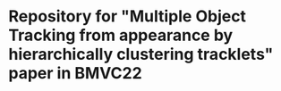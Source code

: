 # Repository for "Multiple Object Tracking from appearance by hierarchically clustering tracklets" paper in BMVC22